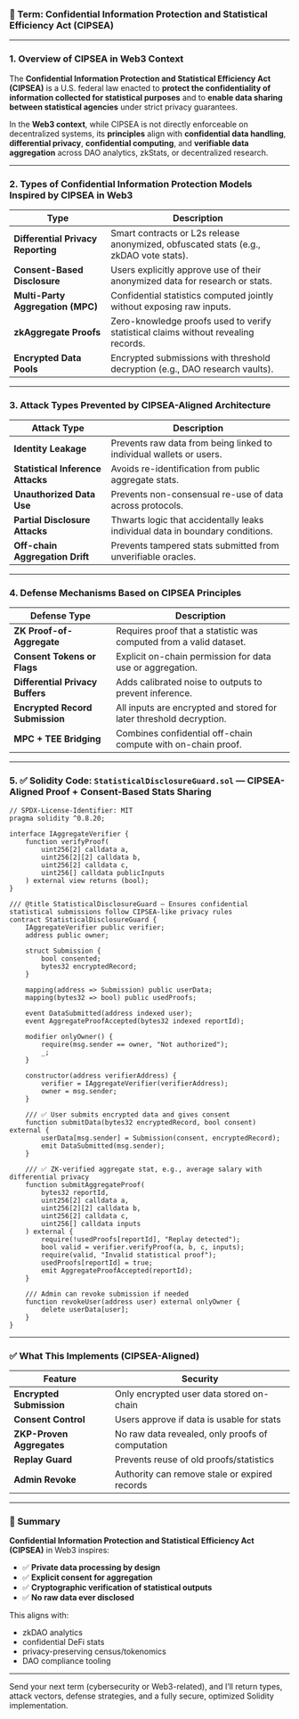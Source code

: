 ### 🔐 Term: **Confidential Information Protection and Statistical Efficiency Act (CIPSEA)**

---

### 1. **Overview of CIPSEA in Web3 Context**

The **Confidential Information Protection and Statistical Efficiency Act (CIPSEA)** is a U.S. federal law enacted to **protect the confidentiality of information collected for statistical purposes** and to **enable data sharing between statistical agencies** under strict privacy guarantees.

In the **Web3 context**, while CIPSEA is not directly enforceable on decentralized systems, its **principles** align with **confidential data handling**, **differential privacy**, **confidential computing**, and **verifiable data aggregation** across DAO analytics, zkStats, or decentralized research.

---

### 2. **Types of Confidential Information Protection Models Inspired by CIPSEA in Web3**

| Type                               | Description                                                                           |
| ---------------------------------- | ------------------------------------------------------------------------------------- |
| **Differential Privacy Reporting** | Smart contracts or L2s release anonymized, obfuscated stats (e.g., zkDAO vote stats). |
| **Consent-Based Disclosure**       | Users explicitly approve use of their anonymized data for research or stats.          |
| **Multi-Party Aggregation (MPC)**  | Confidential statistics computed jointly without exposing raw inputs.                 |
| **zkAggregate Proofs**             | Zero-knowledge proofs used to verify statistical claims without revealing records.    |
| **Encrypted Data Pools**           | Encrypted submissions with threshold decryption (e.g., DAO research vaults).          |

---

### 3. **Attack Types Prevented by CIPSEA-Aligned Architecture**

| Attack Type                       | Description                                                                   |
| --------------------------------- | ----------------------------------------------------------------------------- |
| **Identity Leakage**              | Prevents raw data from being linked to individual wallets or users.           |
| **Statistical Inference Attacks** | Avoids re-identification from public aggregate stats.                         |
| **Unauthorized Data Use**         | Prevents non-consensual re-use of data across protocols.                      |
| **Partial Disclosure Attacks**    | Thwarts logic that accidentally leaks individual data in boundary conditions. |
| **Off-chain Aggregation Drift**   | Prevents tampered stats submitted from unverifiable oracles.                  |

---

### 4. **Defense Mechanisms Based on CIPSEA Principles**

| Defense Type                     | Description                                                         |
| -------------------------------- | ------------------------------------------------------------------- |
| **ZK Proof-of-Aggregate**        | Requires proof that a statistic was computed from a valid dataset.  |
| **Consent Tokens or Flags**      | Explicit on-chain permission for data use or aggregation.           |
| **Differential Privacy Buffers** | Adds calibrated noise to outputs to prevent inference.              |
| **Encrypted Record Submission**  | All inputs are encrypted and stored for later threshold decryption. |
| **MPC + TEE Bridging**           | Combines confidential off-chain compute with on-chain proof.        |

---

### 5. ✅ Solidity Code: `StatisticalDisclosureGuard.sol` — CIPSEA-Aligned Proof + Consent-Based Stats Sharing

```solidity
// SPDX-License-Identifier: MIT
pragma solidity ^0.8.20;

interface IAggregateVerifier {
    function verifyProof(
        uint256[2] calldata a,
        uint256[2][2] calldata b,
        uint256[2] calldata c,
        uint256[] calldata publicInputs
    ) external view returns (bool);
}

/// @title StatisticalDisclosureGuard — Ensures confidential statistical submissions follow CIPSEA-like privacy rules
contract StatisticalDisclosureGuard {
    IAggregateVerifier public verifier;
    address public owner;

    struct Submission {
        bool consented;
        bytes32 encryptedRecord;
    }

    mapping(address => Submission) public userData;
    mapping(bytes32 => bool) public usedProofs;

    event DataSubmitted(address indexed user);
    event AggregateProofAccepted(bytes32 indexed reportId);

    modifier onlyOwner() {
        require(msg.sender == owner, "Not authorized");
        _;
    }

    constructor(address verifierAddress) {
        verifier = IAggregateVerifier(verifierAddress);
        owner = msg.sender;
    }

    /// ✅ User submits encrypted data and gives consent
    function submitData(bytes32 encryptedRecord, bool consent) external {
        userData[msg.sender] = Submission(consent, encryptedRecord);
        emit DataSubmitted(msg.sender);
    }

    /// ✅ ZK-verified aggregate stat, e.g., average salary with differential privacy
    function submitAggregateProof(
        bytes32 reportId,
        uint256[2] calldata a,
        uint256[2][2] calldata b,
        uint256[2] calldata c,
        uint256[] calldata inputs
    ) external {
        require(!usedProofs[reportId], "Replay detected");
        bool valid = verifier.verifyProof(a, b, c, inputs);
        require(valid, "Invalid statistical proof");
        usedProofs[reportId] = true;
        emit AggregateProofAccepted(reportId);
    }

    /// Admin can revoke submission if needed
    function revokeUser(address user) external onlyOwner {
        delete userData[user];
    }
}
```

---

### ✅ What This Implements (CIPSEA-Aligned)

| Feature                   | Security                                         |
| ------------------------- | ------------------------------------------------ |
| **Encrypted Submission**  | Only encrypted user data stored on-chain         |
| **Consent Control**       | Users approve if data is usable for stats        |
| **ZKP-Proven Aggregates** | No raw data revealed, only proofs of computation |
| **Replay Guard**          | Prevents reuse of old proofs/statistics          |
| **Admin Revoke**          | Authority can remove stale or expired records    |

---

### 🧠 Summary

**Confidential Information Protection and Statistical Efficiency Act (CIPSEA)** in Web3 inspires:

* ✅ **Private data processing by design**
* ✅ **Explicit consent for aggregation**
* ✅ **Cryptographic verification of statistical outputs**
* ✅ **No raw data ever disclosed**

This aligns with:

* zkDAO analytics
* confidential DeFi stats
* privacy-preserving census/tokenomics
* DAO compliance tooling

---

Send your next term (cybersecurity or Web3-related), and I’ll return types, attack vectors, defense strategies, and a fully secure, optimized Solidity implementation.
